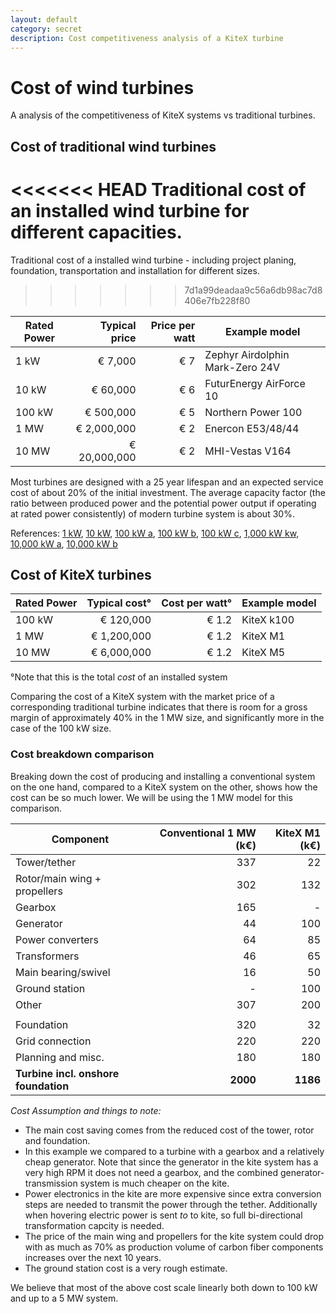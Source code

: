 ```yaml
---
layout: default
category: secret
description: Cost competitiveness analysis of a KiteX turbine
---
```


# Cost of wind turbines

A analysis of the competitiveness of KiteX systems vs traditional turbines.

## Cost of traditional wind turbines

<<<<<<< HEAD
Traditional cost of an installed wind turbine for different capacities.
=======
Traditional cost of a installed wind turbine - including project planing, foundation, transportation and installation for different sizes.
>>>>>>> 7d1a99deadaa9c56a6db98ac7d8406e7fb228f80

| Rated Power   | Typical price | Price per watt | Example model                   |
| ------------- |--------------:| --------------:| ------------------------------- |
| 1 kW          | € 7,000       | € 7            | Zephyr Airdolphin Mark-Zero 24V |
| 10 kW         | € 60,000      | € 6            | FuturEnergy AirForce 10         |
| 100 kW        | € 500,000     | € 5            | Northern Power 100              |
| 1 MW          | € 2,000,000   | € 2            | Enercon E53/48/44               |
| 10 MW         | € 20,000,000  | € 2            | MHI-Vestas V164                 |

Most turbines are designed with a 25 year lifespan and an expected service cost of about 20% of the initial investment. The average capacity factor (the ratio between produced power and the potential power output if operating at rated power consistently) of modern turbine system is about 30%.

References: [1 kW](http://www.reuk.co.uk/wordpress/wind/airdolphin-wind-turbine/),
[10 kW](http://www.futurenergy.co.uk/10kwturbine.html),
[100 kW a](http://windenergyfoundation.org/wind-at-work/wind-consumers/wind-power-your-home/),
[100 kW b](http://eeagrants.org/project-portal/project/ES02-0048),
[100 kW c](http://www.microgenwind.com/index.php/turbines/turbines2),
[1,000 kW kw](http://www.renewablesfirst.co.uk/windpower/windpower-learning-centre/how-much-does-a-farm-wind-turbine-small-wind-farm-turbine-cost/),
[10,000 kW a](http://www.esru.strath.ac.uk/EandE/Web_sites/14-15/XL_Monopiles/cost.html),
[10,000 kW b](https://www.google.dk/url?sa=t&rct=j&q=&esrc=s&source=web&cd=3&cad=rja&uact=8&ved=0ahUKEwiclIz-2YrUAhVSI1AKHb7QA84QFggyMAI&url=https%3A%2F%2Fwww.irena.org%2FDocumentDownloads%2FPublications%2FRE_Technologies_Cost_Analysis-WIND_POWER.pdf&usg=AFQjCNFdYiayYPqU2SjGvMNFWSxojB30BA&sig2=YrLVdizUy5OcR1ZLdNOmJg)

## Cost of KiteX turbines

| Rated Power   | Typical cost°        | Cost per watt°  | Example model |
| ------------- |---------------------:| ---------------:| ------------- |
| 100 kW        | € 120,000            | € 1.2           | KiteX k100    |
| 1 MW          | € 1,200,000          | € 1.2           | KiteX M1      |
| 10 MW         | € 6,000,000          | € 1.2           | KiteX M5      |

°Note that this is the total _cost_ of an installed system

Comparing the cost of a KiteX system with the market price of a corresponding traditional turbine indicates that there is room for a gross margin of approximately 40% in the 1 MW size, and significantly more in the case of the 100 kW size.

### Cost breakdown comparison

Breaking down the cost of producing and installing a conventional system on the one hand, compared to a KiteX system on the other, shows how the cost can be so much lower. We will be using the 1 MW model for this comparison.

| Component                            | Conventional 1 MW (k€)         | KiteX M1 (k€) |
|--------------------------------------|-------------------------------:|--------------:|
| Tower/tether                         | 337                            | 22            |
| Rotor/main wing + propellers         | 302                            | 132           |
| Gearbox                              | 165                            | -             |
| Generator                            | 44                             | 100           |
| Power converters                     | 64                             | 85            |
| Transformers                         | 46                             | 65            |
| Main bearing/swivel                  | 16                             | 50            |
| Ground station                       | -                              | 100           |
| Other                                | 307                            | 200           |
|                                      |                                |               |
| Foundation                           | 320                            | 32            |
| Grid connection                      | 220                            | 220           |
| Planning and misc.                   | 180                            | 180           |
| **Turbine incl. onshore foundation** | **2000**                       | **1186**      |

*Cost Assumption and things to note:*

* The main cost saving comes from the reduced cost of the tower, rotor and foundation.
* In this example we compared to a turbine with a gearbox and a relatively cheap generator. Note that since the generator in the kite system has a very high RPM it does not need a gearbox, and the combined generator-transmission system is much cheaper on the kite.
* Power electronics in the kite are more expensive since extra conversion steps are needed to transmit the power through the tether. Additionally when hovering electric power is sent _to_ to kite, so full bi-directional transformation capcity is needed.
* The price of the main wing and propellers for the kite system could drop with as much as 70% as production volume of carbon fiber components increases over the next 10 years.
* The ground station cost is a very rough estimate.     

We believe that most of the above cost scale linearly both down to 100 kW and up to a 5 MW system.
